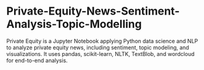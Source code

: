 # Private-Equity-News-Sentiment-Analysis-Topic-Modelling
Private Equity is a Jupyter Notebook applying Python data science and NLP to analyze private equity news, including sentiment, topic modeling, and visualizations. It uses pandas, scikit-learn, NLTK, TextBlob, and wordcloud for end-to-end analysis.
